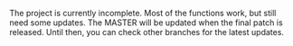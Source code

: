 The project is currently incomplete. Most of the functions work, but still need some updates.
The MASTER will be updated when the final patch is released. Until then, you can check other branches for the latest updates.
